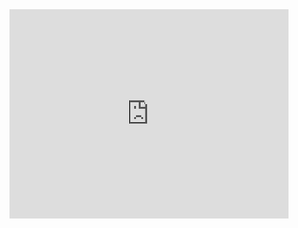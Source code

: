 <div style="width:100%;height:0;padding-bottom:75%;position:relative;">
  <iframe src="https://giphy.com/embed/SWoSkN6DxTszqIKEqv" width="100%" height="100%" style="position:absolute" frameBorder="0" class="giphy-embed" allowFullScreen></iframe>
</div>
